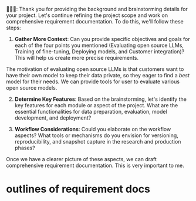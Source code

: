
🧙🏾‍♂️: Thank you for providing the background and brainstorming details for your project. Let's continue refining the project scope and work on comprehensive requirement documentation. To do this, we'll follow these steps:

1. **Gather More Context**: Can you provide specific objectives and goals for each of the four points you mentioned (Evaluating open source LLMs, Training of fine-tuning, Deploying models, and Customer integration)? This will help us create more precise requirements.

The motivation of evaluating open source LLMs is that customers want to have their own model to keep their data private, so they eager to find a *best* model for their needs. We can provide tools for user to evaluate various open source models.

2. **Determine Key Features**: Based on the brainstorming, let's identify the key features for each module or aspect of the project. What are the essential functionalities for data preparation, evaluation, model development, and deployment?

3. **Workflow Considerations**: Could you elaborate on the workflow aspects? What tools or mechanisms do you envision for versioning, reproducibility, and snapshot capture in the research and production phases?

Once we have a clearer picture of these aspects, we can draft comprehensive requirement documentation. This is very important to me.


# outlines of requirement docs


